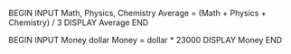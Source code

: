 <!-- 1 -->
BEGIN
  INPUT Math, Physics, Chemistry
    Average = (Math + Physics + Chemistry) / 3
    DISPLAY Average
END

<!-- 2 -->
BEGIN
  INPUT Money dollar
    Money = dollar * 23000
    DISPLAY Money
END